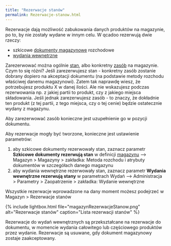 ```yaml
---
title: "Rezerwacje stanów"
permalink: Rezerwacje-stanow.html
---
```


Rezerwacje dają możliwość zabukowania danych produktów na magazynie, po to, by nie zostały wydane w innym celu. W qcadoo rezerwują dwie rzeczy:
- szkicowe [dokumenty magazynowe](/dokumenty) rozchodowe
- [wydania wewnętrzne](/wydania-wewnetrzne)

Zarezerwować można ogólnie [stan](/stany-magazynow), albo konkretny [zasób](/zasoby) na magazynie. Czym to się różni? Jeśli zarezerwujesz stan - konkretny zasób zostanie dobrany dopiero na akceptacji dokumentu (na podstawie metody rozchodu właściwej danemu magazynowi). Zatem tak naprawdę wiesz, że potrzebujesz produktu X w danej ilości. Ale nie wskazujesz podczas rezerwowania np. z jakiej partii to produkt, czy z jakiego miejsca składowania. Jeśli jednak zarezerwujesz zasób - to znaczy, że dokładnie ten produkt (z tej partii, z tego miejsca, czy o tej cenie) będzie ostatecznie wydany z magazynu. 

Aby zarezerwować zasób konieczne jest uzupełnienie go w pozycji dokumentu.

Aby rezerwacje mogły być tworzone, konieczne jest ustawienie parametrów:
1. aby szkicowe dokumenty rezerwowały stan, zaznacz parametr **Szkicowe dokumenty rezerwują stan** w definicji [magazynu](/magazyny) --> Magazyn > Magazyny > zakładka: Metoda rozchodu i atrybuty dokumentów w szczegółach danego magazynu
2. aby wydania wewnętrzne rezerwowały stan, zaznacz parametr **Wydania wewnętrzne rezerwują stany** w parametrach Wydań --> Administracja > Parametry > Zaopatrzenie > zakładka: Wydanie wewnętrzne

Wszystkie rezerwacje wprowadzone na dany moment możesz podejrzeć w Magazyn > Rezerwacje stanów

{% include lightbox.html file="magazynRezerwacjeStanow.png" alt="Rezerwacje stanów" caption="Lista rezerwacji stanów" %}

Rezerwacje do wydań wewnętrznych są przekształcane na rezerwacje do dokumentu, w momencie wydania całowitego lub częściowego produktów przez wydanie.
Rezerwacje są usuwane, gdy dokument magazynowy zostaje zaakceptowany. 
 